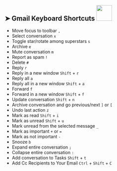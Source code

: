 ## ➤ Gmail Keyboard Shortcuts   <img src="https://media.giphy.com/media/WUlplcMpOCEmTGBtBW/giphy.gif" width="50">
* Move focus to toolbar 	```,```
* Select conversation 	```x```
* Toggle star/rotate among superstars 	```s```
* Archive 	```e```
* Mute conversation 	```m```
* Report as spam 	```!```
* Delete 	```#```
* Reply 	```r```
* Reply in a new window 	```Shift``` + ```r```
* Reply all 	```a```
* Reply all in a new window 	```Shift``` + ```a```
* Forward 	```f```
* Forward in a new window 	```Shift``` + ```f```
* Update conversation 	```Shift``` + ```n```
* Archive conversation and go previous/next 	```]``` or ```[```
* Undo last action 	```z```
* Mark as read 	```Shift``` + ```i```
* Mark as unread 	```Shift``` + ```u```
* Mark unread from the selected message ```_```
* Mark as important 	```+``` or ```=```
* Mark as not important 	```-```
* Snooze ```b```
* Expand entire conversation 	```;```
* Collapse entire conversation 	```:```
* Add conversation to Tasks 	```Shift``` + ```t```
* Add Cc Recipients to Your Email ```Ctrl``` + ```Shift``` + ```C```
